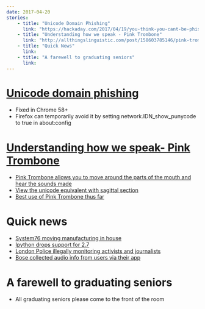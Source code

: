 ```yaml
---
date: 2017-04-20
stories:
    - title: "Unicode Domain Phishing"
      link: "https://hackaday.com/2017/04/19/you-think-you-cant-be-phished/"
    - title: "Understanding how we speak - Pink Trombone"
      link: "http://allthingslinguistic.com/post/158603785146/pink-trombone-is-a-clickable-simulator-of-the"
    - title: "Quick News"
      link:
    - title: "A farewell to graduating seniors"
      link:
---
```

# [Unicode domain phishing](https://hackaday.com/2017/04/19/you-think-you-cant-be-phished/)
* Fixed in Chrome 58+
* Firefox can temporarily avoid it by setting network.IDN_show_punycode to true in about:config

# [Understanding how we speak- Pink Trombone](http://allthingslinguistic.com/post/158603785146/pink-trombone-is-a-clickable-simulator-of-the)
* [Pink Trombone allows you to move around the parts of the mouth and hear the sounds made](https://dood.al/pinktrombone/)
* [View the unicode equivalent with sagittal section](http://smu-facweb.smu.ca/~s0949176/sammy/)
* [Best use of Pink Trombone thus far](https://www.youtube.com/watch?v=7LGnozlwU1o)

# Quick news
* [System76 moving manufacturing in house](http://blog.system76.com/post/159767214983/entering-phase-three)
* [Ipython drops support for 2.7](https://ipython.readthedocs.io/en/stable/whatsnew/version6.html)
* [London Police illegally monitoring activists and journalists](https://www.wsws.org/en/articles/2017/04/15/hack-a15.html)
* [Bose collected audio info from users via their app](http://fortune.com/2017/04/19/bose-headphones-privacy/)

# A farewell to graduating seniors
* All graduating seniors please come to the front of the room
